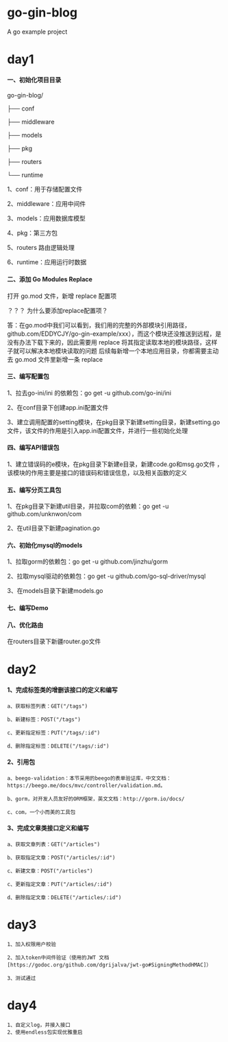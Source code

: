 # go-gin-blog
A go example project

# day1
#### 一、初始化项目目录

go-gin-blog/

├── conf

├── middleware

├── models

├── pkg

├── routers

└── runtime

1、conf：用于存储配置文件

2、middleware：应用中间件

3、models：应用数据库模型

4、pkg：第三方包

5、routers 路由逻辑处理

6、runtime：应用运行时数据


#### 二、添加 Go Modules Replace
打开 go.mod 文件，新增 replace 配置项

？？？ 为什么要添加replace配置项？

答：在go.mod中我们可以看到，我们用的完整的外部模块引用路径，github.com/EDDYCJY/go-gin-example/xxx），而这个模块还没推送到远程，是没有办法下载下来的，因此需要用 replace 将其指定读取本地的模块路径，这样子就可以解决本地模块读取的问题
后续每新增一个本地应用目录，你都需要主动去 go.mod 文件里新增一条 replace



#### 三、编写配置包

1、拉去go-ini/ini 的依赖包：go get -u github.com/go-ini/ini

2、在conf目录下创建app.ini配置文件

3、建立调用配置的setting模块，在pkg目录下新建setting目录，新建setting.go文件，该文件的作用是引入app.ini配置文件，并进行一些初始化处理

#### 四、编写API错误包
1、建立错误码的e模块，在pkg目录下新建e目录，新建code.go和msg.go文件
，该模块的作用主要是接口的错误码和错误信息，以及相关函数的定义

#### 五、编写分页工具包
1、在pkg目录下新建util目录，并拉取com的依赖：go get -u github.com/unknwon/com

2、在util目录下新建pagination.go

#### 六、初始化mysql的models
1、拉取gorm的依赖包：go get -u github.com/jinzhu/gorm

2、拉取mysql驱动的依赖包：go get -u github.com/go-sql-driver/mysql

3、在models目录下新建models.go

#### 七、编写Demo

#### 八、优化路由
在routers目录下新疆router.go文件


# day2
#### 1、完成标签类的增删该接口的定义和编写
    a、获取标签列表：GET("/tags")

    b、新建标签：POST("/tags")

    c、更新指定标签：PUT("/tags/:id")

    d、删除指定标签：DELETE("/tags/:id")

#### 2、引用包

    a、beego-validation：本节采用的beego的表单验证库，中文文档：https://beego.me/docs/mvc/controller/validation.md。
    
    b、gorm，对开发人员友好的ORM框架，英文文档：http://gorm.io/docs/
    
    c、com，一个小而美的工具包
    
#### 3、完成文章类接口定义和编写
    a、获取文章列表：GET("/articles")
    
    b、获取指定文章：POST("/articles/:id")
    
    c、新建文章：POST("/articles")
    
    c、更新指定文章：PUT("/articles/:id")
    
    d、删除指定文章：DELETE("/articles/:id")

# day3
    1、加入权限用户校验

    2、加入token中间件验证（使用的JWT 文档[https://godoc.org/github.com/dgrijalva/jwt-go#SigningMethodHMAC]）
    
    3、测试通过
    
# day4
    1、自定义log，并接入接口
    2、使用endless包实现优雅重启
    




